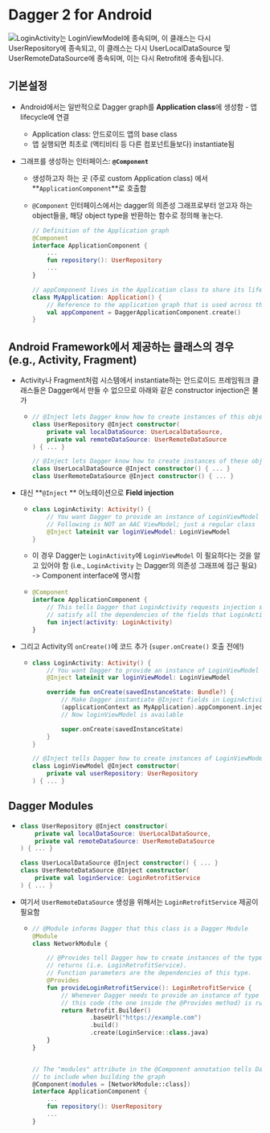 # Dagger 2 for Android



![LoginActivity는 LoginViewModel에 종속되며, 이 클래스는 다시 UserRepository에 종속되고, 이 클래스는 다시 UserLocalDataSource 및 UserRemoteDataSource에 종속되며, 이는 다시 Retrofit에 종속됩니다.](https://developer.android.com/images/training/dependency-injection/4-application-graph.png)

## 기본설정

- Android에서는 일반적으로 Dagger graph를 **Application class**에 생성함 - 앱 lifecycle에 연결

  - Application class: 안드로이드 앱의 base class
  - 앱 실행되면 최초로 (액티비티 등 다른 컴포넌트들보다) instantiate됨

- 그래프를 생성하는 인터페이스: **`@Component`**

  - 생성하고자 하는 곳 (주로 custom Application class) 에서 **`ApplicationComponent`**로 호출함

  - `@Component` 인터페이스에서는 dagger의 의존성 그래프로부터 얻고자 하는 object들을, 해당 object type을 반환하는 함수로 정의해 놓는다.

    ```kotlin
    // Definition of the Application graph
    @Component
    interface ApplicationComponent {
        ...
        fun repository(): UserRepository
        ...
    }
    
    // appComponent lives in the Application class to share its lifecycle
    class MyApplication: Application() {
        // Reference to the application graph that is used across the whole app
        val appComponent = DaggerApplicationComponent.create()
    }
    ```



## Android Framework에서 제공하는 클래스의 경우 (e.g., Activity, Fragment) 

- Activity나 Fragment처럼 시스템에서 instantiate하는 안드로이드 프레임워크 클래스들은 Dagger에서 만들 수 없으므로 아래와 같은 constructor injection은 불가

  - ```kotlin
    // @Inject lets Dagger know how to create instances of this object
    class UserRepository @Inject constructor(
        private val localDataSource: UserLocalDataSource,
        private val remoteDataSource: UserRemoteDataSource
    ) { ... }
    
    // @Inject lets Dagger know how to create instances of these objects
    class UserLocalDataSource @Inject constructor() { ... }
    class UserRemoteDataSource @Inject constructor() { ... }
    
    ```

- 대신 **`@Inject` ** 어노테이션으로 **Field injection**

  - ```kotlin
    class LoginActivity: Activity() {
        // You want Dagger to provide an instance of LoginViewModel from the graph
        // Following is NOT an AAC ViewModel; just a regular class
        @Inject lateinit var loginViewModel: LoginViewModel
    }
    ```

  

  - 이 경우 Dagger는 `LoginActivity`에 `LoginViewModel` 이 필요하다는 것을 알고 있어야 함 (i.e., `LoginActivity` 는 Dagger의 의존성 그래프에 접근 필요) -> Component interface에 명시함

  - ```kotlin
    @Component
    interface ApplicationComponent {
        // This tells Dagger that LoginActivity requests injection so the graph needs to
        // satisfy all the dependencies of the fields that LoginActivity is requesting.
        fun inject(activity: LoginActivity)
    }
    ```

- 그리고 Activity의 `onCreate()`에 코드 추가 (`super.onCreate()` 호출 전에!)

  - ```kotlin
    class LoginActivity: Activity() {
        // You want Dagger to provide an instance of LoginViewModel from the graph
        @Inject lateinit var loginViewModel: LoginViewModel
    
        override fun onCreate(savedInstanceState: Bundle?) {
            // Make Dagger instantiate @Inject fields in LoginActivity
            (applicationContext as MyApplication).appComponent.inject(this)
            // Now loginViewModel is available
    
            super.onCreate(savedInstanceState)
        }
    }
    
    // @Inject tells Dagger how to create instances of LoginViewModel
    class LoginViewModel @Inject constructor(
        private val userRepository: UserRepository
    ) { ... }
    ```



## Dagger Modules

- ```kotlin
  class UserRepository @Inject constructor(
      private val localDataSource: UserLocalDataSource,
      private val remoteDataSource: UserRemoteDataSource
  ) { ... }
  
  class UserLocalDataSource @Inject constructor() { ... }
  class UserRemoteDataSource @Inject constructor(
      private val loginService: LoginRetrofitService
  ) { ... }
  ```

- 여기서 `UserRemoteDataSource` 생성을 위해서는 `LoginRetrofitService` 제공이 필요함

  - ```kotlin
    // @Module informs Dagger that this class is a Dagger Module
    @Module
    class NetworkModule {
    
        // @Provides tell Dagger how to create instances of the type that this function
        // returns (i.e. LoginRetrofitService).
        // Function parameters are the dependencies of this type.
        @Provides
        fun provideLoginRetrofitService(): LoginRetrofitService {
            // Whenever Dagger needs to provide an instance of type LoginRetrofitService,
            // this code (the one inside the @Provides method) is run.
            return Retrofit.Builder()
                    .baseUrl("https://example.com")
                    .build()
                    .create(LoginService::class.java)
        }
    }
    
    
    // The "modules" attribute in the @Component annotation tells Dagger what Modules
    // to include when building the graph
    @Component(modules = [NetworkModule::class])
    interface ApplicationComponent {
        ...
        fun repository(): UserRepository
        ...
    }
    
    ```

